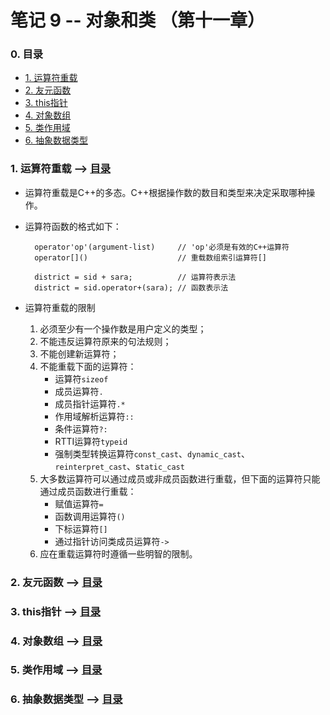 # 笔记 9 -- 对象和类    （第十一章）

### <span id = "0">0. 目录</span>
* [1. 运算符重载](#1)
* [2. 友元函数](#2)
* [3. this指针](#3)
* [4. 对象数组](#4)
* [5. 类作用域](#5)
* [6. 抽象数据类型](#6)

### <span id = "1">1. 运算符重载</span> --> [目录](#0)
* 运算符重载是C++的多态。C++根据操作数的数目和类型来决定采取哪种操作。

* 运算符函数的格式如下：

        operator'op'(argument-list)     // 'op'必须是有效的C++运算符
        operator[]()                    // 重载数组索引运算符[]
                
        district = sid + sara;          // 运算符表示法
        district = sid.operator+(sara); // 函数表示法

* 运算符重载的限制
    1. 必须至少有一个操作数是用户定义的类型；
    2. 不能违反运算符原来的句法规则；
    3. 不能创建新运算符；
    4. 不能重载下面的运算符：
        * 运算符`sizeof`
        * 成员运算符`.`
        * 成员指针运算符`.*`
        * 作用域解析运算符`::`
        * 条件运算符`?:`
        * RTTI运算符`typeid`
        * 强制类型转换运算符`const_cast`、`dynamic_cast`、`reinterpret_cast`、s`tatic_cast`
    5. 大多数运算符可以通过成员或非成员函数进行重载，但下面的运算符只能通过成员函数进行重载：
        * 赋值运算符`=`
        * 函数调用运算符`()`
        * 下标运算符`[]`
        * 通过指针访问类成员运算符`->`
    6. 应在重载运算符时遵循一些明智的限制。

### <span id = "2">2. 友元函数</span> --> [目录](#0)


### <span id = "3">3. this指针</span> --> [目录](#0)


### <span id = "4">4. 对象数组</span> --> [目录](#0)


### <span id = "5">5. 类作用域</span> --> [目录](#0)


### <span id = "6">6. 抽象数据类型</span> --> [目录](#0)

